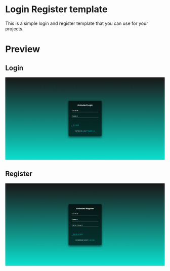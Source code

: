 # Login Register template
 This is a simple login and register template that you can use for your projects.

# Preview
## Login
![](https://github.com/profumato4/Login-Register-template/blob/main/img/login.png)

## Register
![](https://github.com/profumato4/Login-Register-template/blob/main/img/register.png)